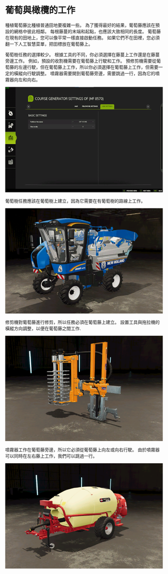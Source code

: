 # 葡萄與橄欖的工作


種植葡萄藤比種植普通田地要複雜一些。
為了獲得最好的結果，葡萄藤應該在預設的網格中彼此相鄰。
每根藤蔓的末端和起點，也應該大致相同的長度。
葡萄藤在現有的田地上，您可以像平常一樣直接啟動任務。
如果它們不在田裡，您必須翻一下人工智慧菜單，把田標放在葡萄藤上。



葡萄樹任務的選擇較少。
根據工具的不同，你必須選擇在藤蔓上工作還是在藤蔓旁邊工作。
例如，預設的收割機需要在葡萄藤上行駛和工作。
     預修剪機需要從葡萄藤的左邊行駛，但在葡萄藤上工作，所以你必須選擇在葡萄藤上工作，但需要一定的橫縱向行駛調整。
     噴霧器需要開到葡萄藤旁邊，需要跳過一行，因為它的噴霧器向左和向右。


![Image](assets/images/vineworkgen_0_0_765_510.png)


葡萄樹任務應該在葡萄樹上建立，因為它需要在有葡萄樹的路線上工作。


![Image](assets/images/vineworkharvest_0_0_765_510.png)


修剪機對葡萄藤進行修剪，所以任務必須在葡萄藤上建立。
設置工具與拖拉機的橫縱方向調整，以便在葡萄藤之間工作.


![Image](assets/images/vineworkpruner_0_0_765_510.png)


噴霧器工作在葡萄藤旁邊，所以它必須從葡萄藤上向左或向右行駛。
由於噴霧器可以同時在左右藤上工作，我們可以跳過一行。


![Image](assets/images/vineworkspray_0_0_765_510.png)

